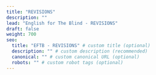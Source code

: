 ```yaml
---
title: "REVISIONS"
description: ""
lead: "English for The Blind - REVISIONS"
draft: false
weight: 700
seo:
  title: "EFTB - REVISIONS" # custom title (optional)
  description: "" # custom description (recommended)
  canonical: "" # custom canonical URL (optional)
  robots: "" # custom robot tags (optional)
---
```

